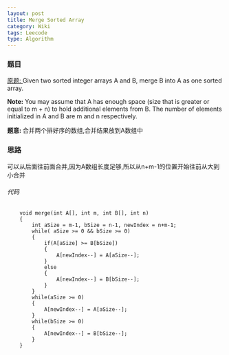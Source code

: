 ```yaml
---
layout: post
title: Merge Sorted Array 
category: Wiki
tags: Leecode
type: Algorithm
---
```


### 题目
[原题: ](//oj.leetcode.com/problems/merge-sorted-array/)Given two sorted integer arrays A and B, merge B into A as one sorted array.

<b>Note:</b>
You may assume that A has enough space (size that is greater or equal to m + n) to hold additional elements from B. The number of elements initialized in A and B are m and n respectively.

<b>题意: </b>合并两个排好序的数组,合并结果放到A数组中

### 思路
可以从后面往前面合并,因为A数组长度足够,所以从n+m-1的位置开始往前从大到小合并

###### 代码

		void merge(int A[], int m, int B[], int n)
	    {
	        int aSize = m-1, bSize = n-1, newIndex = n+m-1;
	        while( aSize >= 0 && bSize >= 0)
	        {
	            if(A[aSize] >= B[bSize])
	            {
	                A[newIndex--] = A[aSize--];
	            }
	            else
	            {
	                A[newIndex--] = B[bSize--];
	            }
	        }
	        while(aSize >= 0)
	        {
	            A[newIndex--] = A[aSize--];
	        }
	        while(bSize >= 0)
	        {
	            A[newIndex--] = B[bSize--];
	        }
	    }
